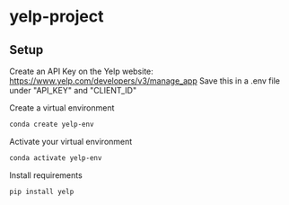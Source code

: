 # yelp-project

## Setup

Create an API Key on the Yelp website:
https://www.yelp.com/developers/v3/manage_app
Save this in a .env file under "API_KEY" and "CLIENT_ID"

Create a virtual environment
```sh
conda create yelp-env
```

Activate your virtual environment
```sh 
conda activate yelp-env
```

Install requirements
```sh
pip install yelp
```